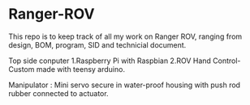 # Ranger-ROV

This repo is to keep track of all my work on Ranger ROV, ranging from design, BOM, program, SID and technicial document.

Top side conputer
1.Raspberry Pi with Raspbian
2.ROV Hand Control-Custom made with teensy arduino.



Manipulator : Mini servo secure in water-proof housing with push rod rubber connected to actuator.
